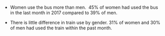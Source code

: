 * Women use the bus more than men.  45% of women had used the bus in the last month in 2017 compared to 39% of men.

* There is little difference in train use by gender. 31% of women and 30% of men had used the train within the past month.
